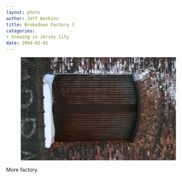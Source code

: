 ```yaml
--- 
layout: photo
author: Jeff Watkins
title: Brokedown Factory 3
categories: 
- Snowing in Jersey City
date: 2004-02-01
---
```


<figure><img class="photo" src="/photos/IMG_0649.jpg"></figure>

More factory.

